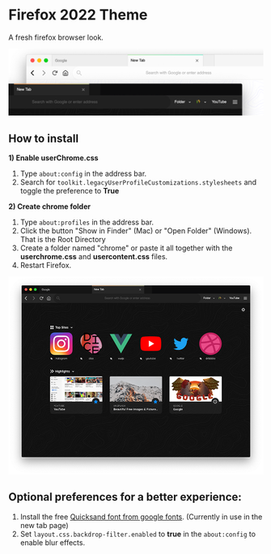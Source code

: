 # Firefox 2022 Theme
A fresh firefox browser look.

![Screenshot](banner.png)

## How to install

**1) Enable userChrome.css**

  1. Type `about:config` in the address bar.
  2. Search for `toolkit.legacyUserProfileCustomizations.stylesheets` and toggle the preference to **True**  
  
**2) Create chrome folder**

  1. Type `about:profiles` in the address bar.
  2. Click the button "Show in Finder" (Mac) or "Open Folder" (Windows). That is the Root Directory
  3. Create a folder named "chrome" or paste it all together with the **userchrome.css** and **usercontent.css** files.
  4. Restart Firefox.

![Screenshot](Preview.png)

## Optional preferences for a better experience:

  1. Install the free [Quicksand font from google fonts](https://fonts.google.com/specimen/Quicksand). (Currently in use in the new tab page)
  2. Set `layout.css.backdrop-filter.enabled` to **true** in the `about:config` to enable blur effects.
